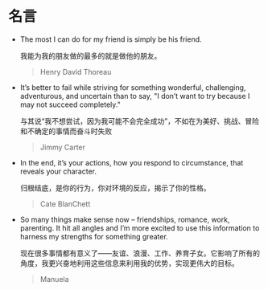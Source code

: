 # 名言

* The most I can do for my friend is simply be his friend. 

  我能为我的朋友做的最多的就是做他的朋友。

  > Henry David Thoreau

* It’s better to fail while striving for something wonderful, challenging, adventurous, and uncertain than to say, "I don’t want to try because I may not succeed completely."

  与其说“我不想尝试，因为我可能不会完全成功”，不如在为美好、挑战、冒险和不确定的事情而奋斗时失败

  > Jimmy Carter

* In the end, it’s your actions, how you respond to circumstance, that reveals your character.

  归根结底，是你的行为，你对环境的反应，揭示了你的性格。

  > Cate BlanChett

* So many things make sense now – friendships, romance, work, parenting. It hit all angles and I’m more excited to use this information to harness my strengths for something greater.

  现在很多事情都有意义了——友谊、浪漫、工作、养育子女。它影响了所有的角度，我更兴奋地利用这些信息来利用我的优势，实现更伟大的目标。

  > Manuela